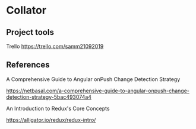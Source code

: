 # Collator

## Project tools
Trello
https://trello.com/samm21092019

## References

A Comprehensive Guide to Angular onPush Change Detection Strategy

https://netbasal.com/a-comprehensive-guide-to-angular-onpush-change-detection-strategy-5bac493074a4

An Introduction to Redux's Core Concepts

https://alligator.io/redux/redux-intro/

